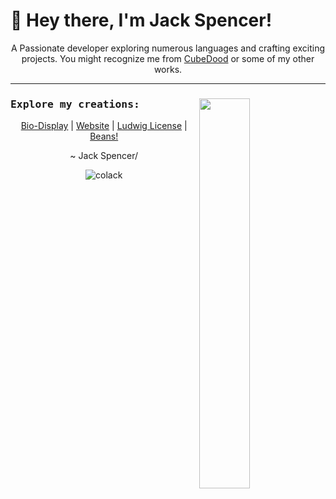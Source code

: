<h1 align="left">👋 Hey there, I'm Jack Spencer!</h1>

<p align="center">
    A Passionate developer exploring numerous languages and crafting exciting projects. You might recognize me from <a href="https://colack.github.io/CubeDood1.html">CubeDood</a> or some of my other works.
</p>

---

<a>
  <img width="40%" src="https://lanyard.cnrad.dev/api/744931200346357862" align="right" />
</a>

<samp>
    <h3>Explore my creations:</h3>
</samp>

<p align="center">
    <a href="https://github.com/Colack/bio-display">Bio-Display</a> |
    <a href="https://colack.github.io">Website</a> |
    <a href="https://github.com/Colack/License">Ludwig License</a> |
    <a href="https://github.com/Colack/Beans">Beans!</a>
</p>

<p align="center">~ Jack Spencer/</p>

<p align="center"> 
    <img src="https://komarev.com/ghpvc/?username=colack&label=Profile%20views&color=0e75b6&style=flat" alt="colack" />
</p>
